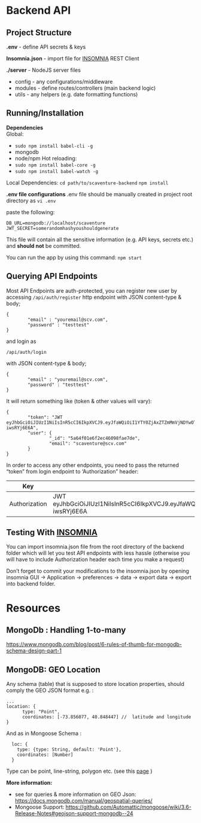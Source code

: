 

# Backend API

## Project Structure

**.env** - define API secrets & keys 

**Insomnia.json** - import file for [INSOMNIA](https://insomnia.rest/)  REST Client 

**./server** - NodeJS server files

- config  - any configurations/middleware
- modules - define routes/controllers (main backend logic)
- utils   - any helpers (e.g. date formatting functions)

## Running/Installation

**Dependencies**  
Global: 

- `sudo npm install babel-cli -g` 
- mongodb
- node/npm
Hot reloading: 
- `sudo npm install babel-core -g`  
- `sudo npm install babel-watch -g`

Local Dependencies: 
`cd path/to/scaventure-backend`
`npm install` 

**.env file configurations**
.env file should be manually created in project root directory as 
`vi .env` 

paste the following:

    DB_URL=mongodb://localhost/scaventure
    JWT_SECRET=somerandomhashyoushouldgenerate

This file will contain all the sensitive information (e.g. API keys, secrets etc.) and **should not** be committed. 

You can run the app by using this command: 
`npm start` 


## Querying API Endpoints

Most API Endpoints are auth-protected, you can register new user by accessing
`/api/auth/register` http endpoint 
with JSON content-type & body;


    {
            "email" : "youremail@scv.com",
            "password" : "testtest"
    }

and login as 

    /api/auth/login

with JSON content-type & body;


    {
            "email" : "youremail@scv.com",
            "password" : "testtest"
    }

It will return something like (token & other values will vary): 

    {
            "token": "JWT eyJhbGciOiJIUzI1NiIsInR5cCI6IkpXVCJ9.eyJfaWQiOiI1YTY0ZjAxZTZmMmVjNDYwOThmYWU3ZGUiLCJlbWFpbCI6InNjYXZlbnR1cmVAc2N2LmNvbSIsImlhdCI6MTUxNjU3NTM0MSwiZXhwIjoxNTE2NTg1NDIxfQ.chqfMcUH1UuIyS9nuCmP6mfDyC1gtyg1-iwsRYj6E6A",
            "user": {
                    "_id": "5a64f01e6f2ec46098fae7de",
                    "email": "scaventure@scv.com"
            }
    }

In order to access any other endpoints, you need to pass the returned “token” from login endpoint to ‘Authorization” header:

| Key           | Value                                                                                                                                                                                                                   |
| ------------- | ----------------------------------------------------------------------------------------------------------------------------------------------------------------------------------------------------------------------- |
| Authorization | JWT eyJhbGciOiJIUzI1NiIsInR5cCI6IkpXVCJ9.eyJfaWQiOiI1YTY0ZjAxZTZmMmVjNDYwOThmYWU3ZGUiLCJlbWFpbCI6InNjYXZlbnR1cmVAc2N2LmNvbSIsImlhdCI6MTUxNjU3NTM0MSwiZXhwIjoxNTE2NTg1NDIxfQ.chqfMcUH1UuIyS9nuCmP6mfDyC1gtyg1-iwsRYj6E6A |



## Testing With [INSOMNIA](https://insomnia.rest/) 

You can import insomnia.json file from the root directory of the backend folder which will let you test API endpoints with less hassle (otherwise you will have to include Authorization header each time you make a request)

Don’t forget to commit your modifications to the insomnia.json by opening insomnia GUI → Application → preferences → data → export data → export into backend folder.


# Resources
## MongoDb : Handling 1-to-many

https://www.mongodb.com/blog/post/6-rules-of-thumb-for-mongodb-schema-design-part-1

## MongoDB: GEO Location

Any schema (table) that is supposed to store location properties, should comply the GEO JSON format e.g. :


    ...
    location: {
          type: "Point",
          coordinates: [-73.856077, 40.848447] //  latitude and longitude
    }

And as in Mongoose Schema :

      loc: { 
        type: {type: String, default: 'Point'}, 
        coordinates: [Number] 
      }

Type can be point, line-string, polygon etc. (see this [page](https://docs.mongodb.com/manual/reference/geojson/) )

**More information:**

- see for queries & more information on GEO Json: https://docs.mongodb.com/manual/geospatial-queries/ 
- Mongoose Support: https://github.com/Automattic/mongoose/wiki/3.6-Release-Notes#geojson-support-mongodb--24

